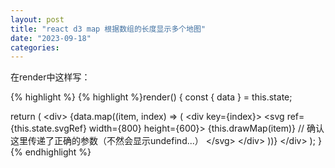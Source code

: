 ```yaml
---
layout: post
title: "react d3 map 根据数组的长度显示多个地图"
date: "2023-09-18"
categories: 
---
```

<p>在render中这样写：</p>

{% highlight %}
{% highlight %}render() {
  const { data } = this.state;

  return (
    &lt;div&gt;
      {data.map((item, index) =&gt; (
        &lt;div key={index}&gt;
          &lt;svg ref={this.state.svgRef} width={800} height={600}&gt;
            {this.drawMap(item)} // 确认这里传递了正确的参数（不然会显示undefind...）
          &lt;/svg&gt;
        &lt;/div&gt;
      ))}
    &lt;/div&gt;
  );
}{% endhighlight %}


